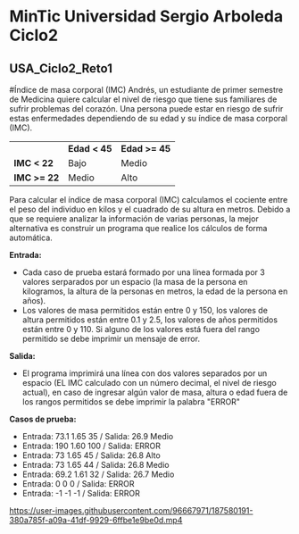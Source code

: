 # MinTic Universidad Sergio Arboleda Ciclo2
## USA_Ciclo2_Reto1

#Índice de masa corporal (IMC)
Andrés, un estudiante de primer semestre de Medicina quiere calcular el nivel de riesgo que tiene sus familiares de sufrir problemas del corazón. Una persona puede estar en riesgo de sufrir estas enfermedades dependiendo de su edad y su índice de masa corporal (IMC).

<table>
  <tr>
    <td><strong></strong></td>
    <td><strong>Edad < 45</strong></td>
    <td><strong>Edad >= 45</strong></td>
  </tr>
  <tr>
    <td><strong>IMC < 22</strong></td>
    <td>Bajo</td>
    <td>Medio</td>
  </tr>
   <tr>
    <td><strong>IMC >= 22</strong></td>
    <td>Medio</td>
    <td>Alto</td>
  </tr>
</table>

Para calcular el índice de masa corporal (IMC) calculamos el cociente entre el peso del individuo en kilos y el cuadrado de su altura en metros.  Debido a que se requiere analizar la información de varias personas, la mejor alternativa es construir un programa que realice los cálculos de forma automática.

<strong>Entrada: </strong>
- Cada caso de prueba estará formado por una línea formada por 3 valores serparados por un espacio (la masa de la persona en kilogramos, la altura de la personas en metros, la edad de la persona en años).
- Los valores de masa permitidos están entre 0 y 150, los valores de altura permitidos están entre 0.1 y 2.5, los valores de años permitidos están entre 0 y 110.  Si alguno de los valores está fuera del rango permitido se debe imprimir un mensaje de error.

<strong>Salida: </strong>
- El programa imprimirá una línea con dos valores separados por un espacio (EL IMC calculado con un número decimal, el nivel de riesgo actual), en caso de ingresar algún valor de masa, altura o edad fuera de los rangos permitidos se debe imprimir la palabra "ERROR"

<strong>Casos de prueba:</strong>

 * Entrada: 73.1  1.65  35  / Salida:  26.9 Medio
 * Entrada: 190   1.60  100 / Salida:  ERROR
 * Entrada: 73    1.65  45  / Salida:  26.8 Alto
 * Entrada: 73    1.65  44  / Salida:  26.8 Medio
 * Entrada: 69.2  1.61  32  / Salida:  26.7 Medio
 * Entrada: 0     0     0   / Salida:  ERROR
 * Entrada: -1    -1    -1  / Salida:  ERROR

 

https://user-images.githubusercontent.com/96667971/187580191-380a785f-a09a-41df-9929-6ffbe1e9be0d.mp4


  
  



